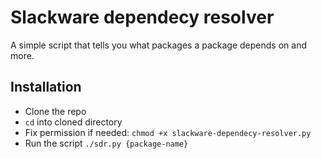 # Slackware dependecy resolver

A simple script that tells you what packages a package depends on and more.


## Installation

- Clone the repo
- `cd` into cloned directory
- Fix permission if needed: 
   `chmod +x slackware-dependecy-resolver.py`
- Run the script 
    `./sdr.py {package-name}`
